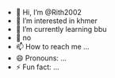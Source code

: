 - 👋 Hi, I’m @Rith2002
- 👀 I’m interested in khmer
- 🌱 I’m currently learning bbu
- 💞️ no
- 📫 How to reach me ...
- 😄 Pronouns: ...
- ⚡ Fun fact: ...

<!---
Rith2002/Rith2002 is a ✨ special ✨ repository because its `README.md` (this file) appears on your GitHub profile.
You can click the Preview link to take a look at your changes.
--->
